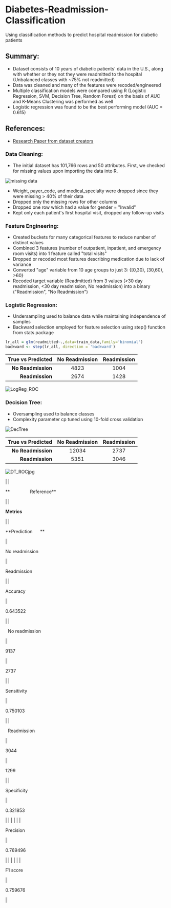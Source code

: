 # Diabetes-Readmission-Classification
Using classification methods to predict hospital readmission for diabetic patients

## Summary:
* Dataset consists of 10 years of diabetic patients' data in the U.S., along with whether or they not they were readmitted to the hospital (Unbalanced classes with ~75% not readmitted)
* Data was cleaned and many of the features were recoded/engineered
* Multiple classification models were compared using R (Logistic Regression, SVM, Decision Tree, Random Forest) on the basis of AUC and K-Means Clustering was performed as well
* Logistic regression was found to be the best performing model (AUC = 0.615)

## References:
* [Research Paper from dataset creators](https://www.hindawi.com/journals/bmri/2014/781670/)

### Data Cleaning:
- The initial dataset has 101,766 rows and 50 attributes. First, we checked for missing values upon importing the data into R. 

![missing data](https://user-images.githubusercontent.com/76078425/102843070-6d417200-43d6-11eb-8235-166bee42d47c.jpg) 

- Weight, payer_code, and medical_specialty were dropped since they were missing > 40% of their data 
- Dropped only the missing rows for other columns 
- Dropped one row which had a value for gender = "Invalid"
- Kept only each patient's first hospital visit, dropped any follow-up visits

### Feature Engineering:

- Created buckets for many categorical features to reduce number of distinct values
- Combined 3 features (number of outpatient, inpatient, and emergency room visits) into 1 feature called "total visits"
- Dropped or recoded most features describing medication due to lack of variance
- Converted "age" variable from 10 age groups to just 3: {[0,30), [30,60), >60}
- Recoded target variable (Readmitted) from 3 values (>30 day readmission, <30 day readmission, No readmission) into a binary ("Readmission", "No Readmission")

### Logistic Regression:

- Undersampling used to balance data while maintaining independence of samples
- Backward selection employed for feature selection using step() function from stats package
``` R
lr_all = glm(readmitted~.,data=train_data,family='binomial')
backward <- step(lr_all, direction = 'backward')                                                          
```                                                              

|True vs Predicted|No Readmission|Readmission|
| ---: |:----:   | :----:  |
|**No Readmission**   |4823   |1004   |
|**Readmission**   |2674   |1428   |                                           


![LogReg_ROC](https://user-images.githubusercontent.com/76078425/102842982-41be8780-43d6-11eb-8871-f7eec3157d55.jpg)

### Decision Tree:
- Oversampling used to balance classes
- Complexity parameter cp tuned using 10-fold cross validation


![DecTree](https://user-images.githubusercontent.com/76078425/102925803-13868980-4462-11eb-83b4-3021093c87fd.jpg)


|True vs Predicted|No Readmission|Readmission|
| ---: |:----:   | :----:  |
|**No Readmission**   |12034 | 2737   |
|**Readmission**   |5351   |3046  |                                           


![DT_ROCjpg](https://user-images.githubusercontent.com/76078425/102925822-171a1080-4462-11eb-9689-ef99923b88d3.jpg)



|  |

**                Reference**

 |  |

**Metrics**

 |
|

**Prediction      **

 |

No readmission

 |

Readmission

 |  |

Accuracy

 |

0.643522

 |
|

  No readmission 

 |

9137

 |

2737

 |  |

Sensitivity

 |

0.750103

 |
|

  Readmission   

 |

3044

 |

1299

 |  |

Specificity

 |

0.321853

 |
|  |  |  |  |

Precision

 |

0.769496

 |
|  |  |  |  |

F1 score

 |

0.759676

 |
